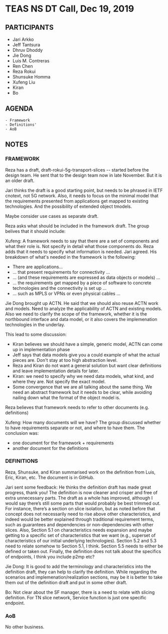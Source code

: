 # TEAS NS DT Call, Dec 19, 2019

## PARTICIPANTS

   * Jari Arkko
   * Jeff Tantsura
   * Dhruv Dhoddy
   * Jie Dong
   * Luis M. Contreras
   * Ren Chen
   * Reza Rokui
   * Shunsuke Homma
   * Xufeng Liu
   * Kiran
   * Bo
    
## AGENDA

    - Framework
    - Definitions'
    - AoB

## NOTES

### FRAMEWORK

Reza has a draft, draft-rokui-5g-transport-slices -- started before the design team. He sent that to the design team now in late November. But it is an older draft.

Jari thinks the draft is a good starting point, but needs to be phrased in IETF cnotext, not 5G network. Also, it needs to focus on the minimal model that the requirements presented from applications get mapped to existing technologies. And the possibility of extended object tmodels.

Maybe consider use cases as separate draft.

Reza asks what should be included in the framework draft. The group belives that it should include:

Xufeng: A framework needs to say that there are a set of components and what their role is. Not specify in detail what those components do. Reza adds that it needs to specify what information is needed. Jari agreed. His breakdown of what's needed in the framework is the following:

   * There are applications...
   * ... that present requirements for connectivity ...
   * ... (and these requirements are expressed as data objects or models) ...
   * ... the requirements get mapped by a piece of software to concrete technologies and the connectivity is set up ...
   * ... such as MPLS or VPNs or even physical cables ...

Jie Dong brought up ACTN. He said that we should also reuse ACTN work and models. Need to analyze the applicability of ACTN and existing models. Also we need to clarify the scope of the framework, whether it is the northbound interface and data model, or it also covers the implemenation technologies in the underlay.

This lead to some discussion:

   * Kiran believes we should have a simple, generic model, ACTN can come up in implementation phase
   * Jeff says that data models give you a could example of what the actual pieces are. Don't stay at too high abstraction level.
   * Reza and Kiran do not want a general solution but want clear definitions and leave implementation details for later.
   * Kiran: we need to specify why we need data models, what kind, and where they are. Not specify the exact model.
   * Some convergence that we are all talking about the same thing. We need an abstract framework but it needs to be clear, while avoiding nailing down what the format of the object model is.

Reza believes that framework needs to refer to other documents (e.g. definitions)

Xufeng: How many documents will we have? The group discussed whether to have requirements separate or not, and where to have them. The conclusion was:

- one document for the framework + requirements
- another document for the definitions

### DEFINITIONS

Reza, Shunsuke, and Kiran summarised work on the definition from Luis, Eric, Kiran, etc. The document is in GitHub. 

Jari sent some feedback: He thinks the definition draft has made great progress, thank you! The definition is now cleaner and crisper and free of extra unnecessary parts. The draft as a whole has improved, although I would say there’s still some parts that would probably be best trimmed out. For instance, there’s a section on slice isolation, but as noted before that concept does not necessarily need to rise above other characteristics, and indeed would be better explained through traditional requirement terms, such as guarantees and dependencies or non-dependencies with other slices. Also, Section 5.1 on characteristics needs expansion and maybe getting to a specific set of characteristics that we want (e.g., superset of characteristics of our initial underlying technologies). Section 5.2 and 5.3 need to relate somehow to Section 5.1, I think. Section 5.5 needs to either be defined or taken out. Finally, the definition does not talk about the specifics of endpoints, I think you include p2mp etc?

Jie Dong: It is good to add the terminology and characteristics into the definition draft, they can help to clarify the definition. While regarding the scenarios and implemenation/realization sections, may be it is better to take them out of the definition draft and put in some other draft.

Bo: Not clear about the SF manager, there is a need to relate with slicing definition. For TN slice network, Service function is just one specific endpoint.

### AoB

No other business.

